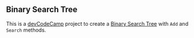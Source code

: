 ## Binary Search Tree
This is a [devCodeCamp](https://devcodecamp.com/) project to create a [Binary Search Tree](https://en.wikipedia.org/wiki/Binary_search_tree) with `Add` and `Search` methods.
